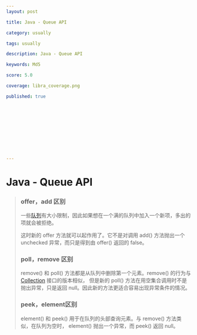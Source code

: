 ```yaml
---
layout: post

title: Java - Queue API

category: usually

tags: usually

description: Java - Queue API 

keywords: Md5

score: 5.0

coverage: libra_coverage.png

published: true











---
```


# Java - Queue API

> ### **offer，add 区别**
>
> 一些[队列](https://so.csdn.net/so/search?q=队列&spm=1001.2101.3001.7020)有大小限制，因此如果想在一个满的队列中加入一个新项，多出的项就会被拒绝。
>
> 这时新的 offer 方法就可以起作用了。它不是对调用 add() 方法抛出一个 unchecked 异常，而只是得到由 offer() 返回的 false。
>
> 
>
> ### **poll，remove 区别**
>
> remove() 和 poll() 方法都是从队列中删除第一个元素。remove() 的行为与 [Collection](https://so.csdn.net/so/search?q=Collection&spm=1001.2101.3001.7020) 接口的版本相似， 但是新的 poll() 方法在用空集合调用时不是抛出异常，只是返回 null。因此新的方法更适合容易出现异常条件的情况。
>
> 
>
> ### **peek，element区别**
>
> element() 和 peek() 用于在队列的头部查询元素。与 remove() 方法类似，在队列为空时， element() 抛出一个异常，而 peek() 返回 null。
